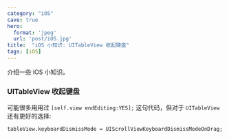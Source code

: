 ```yaml
---
category: "iOS"
cave: true
hero:
  format: 'jpeg'
  url: 'post/iOS.jpg'
title:  "iOS 小知识: UITableView 收起键盘"
tags: [iOS]
---
```

介绍一些 iOS 小知识。

### UITableView 收起键盘

可能很多用用过 `[self.view endEditing:YES];` 这句代码，但对于 `UITableView` 还有更好的选择:

`tableView.keyboardDismissMode = UIScrollViewKeyboardDismissModeOnDrag;`





